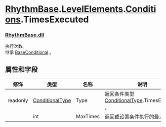 # [RhythmBase](../namespaces.md).[LevelElements](../namespace/LevelElements.md).[Conditions](../namespace/Conditions.md).TimesExecuted
### [RhythmBase.dll](../assembly/RhythmBase.md)
执行次数。  
继承 [BaseConditional](../class/BaseConditional.md) 。

## 属性和字段

修饰 | 类型 | 名称 | 说明
-|-|-|-
readonly | [ConditionalType](../enum/ConditionalType.md) | Type | 返回条件类型 [ConditionalType](../enum/ConditionalType.md).TimesExecuted 。
| | int | MaxTimes | 返回或设置条件执行的最大次数。